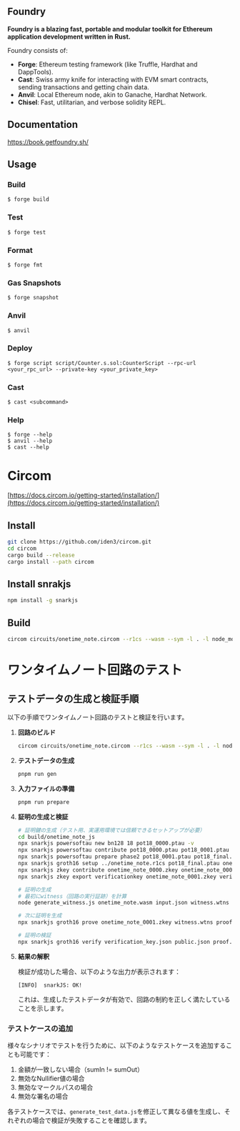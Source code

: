 ## Foundry

**Foundry is a blazing fast, portable and modular toolkit for Ethereum application development written in Rust.**

Foundry consists of:

-   **Forge**: Ethereum testing framework (like Truffle, Hardhat and DappTools).
-   **Cast**: Swiss army knife for interacting with EVM smart contracts, sending transactions and getting chain data.
-   **Anvil**: Local Ethereum node, akin to Ganache, Hardhat Network.
-   **Chisel**: Fast, utilitarian, and verbose solidity REPL.

## Documentation

https://book.getfoundry.sh/

## Usage

### Build

```shell
$ forge build
```

### Test

```shell
$ forge test
```

### Format

```shell
$ forge fmt
```

### Gas Snapshots

```shell
$ forge snapshot
```

### Anvil

```shell
$ anvil
```

### Deploy

```shell
$ forge script script/Counter.s.sol:CounterScript --rpc-url <your_rpc_url> --private-key <your_private_key>
```

### Cast

```shell
$ cast <subcommand>
```

### Help

```shell
$ forge --help
$ anvil --help
$ cast --help
```


# Circom

[https://docs.circom.io/getting-started/installation/](https://docs.circom.io/getting-started/installation/)

## Install
```sh
git clone https://github.com/iden3/circom.git
cd circom
cargo build --release
cargo install --path circom
```

## Install snrakjs
```sh
npm install -g snarkjs
```

## Build
```sh
circom circuits/onetime_note.circom --r1cs --wasm --sym -l . -l node_modules -o build
```

# ワンタイムノート回路のテスト

## テストデータの生成と検証手順

以下の手順でワンタイムノート回路のテストと検証を行います。

1. **回路のビルド**
   ```sh
   circom circuits/onetime_note.circom --r1cs --wasm --sym -l . -l node_modules -o build
   ```

2. **テストデータの生成**
   ```sh
   pnpm run gen
   ```

3. **入力ファイルの準備**
   ```sh
   pnpm run prepare
   ```

4. **証明の生成と検証**
   ```sh
   # 証明鍵の生成（テスト用、実運用環境では信頼できるセットアップが必要）
   cd build/onetime_note_js
   npx snarkjs powersoftau new bn128 18 pot18_0000.ptau -v
   npx snarkjs powersoftau contribute pot18_0000.ptau pot18_0001.ptau --name="First contribution" -v
   npx snarkjs powersoftau prepare phase2 pot18_0001.ptau pot18_final.ptau -v
   npx snarkjs groth16 setup ../onetime_note.r1cs pot18_final.ptau onetime_note_0000.zkey
   npx snarkjs zkey contribute onetime_note_0000.zkey onetime_note_0001.zkey --name="Second contribution" -v
   npx snarkjs zkey export verificationkey onetime_note_0001.zkey verification_key.json
   
   # 証明の生成
   # 最初にwitness（回路の実行証跡）を計算
   node generate_witness.js onetime_note.wasm input.json witness.wtns
   
   # 次に証明を生成
   npx snarkjs groth16 prove onetime_note_0001.zkey witness.wtns proof.json public.json
   
   # 証明の検証
   npx snarkjs groth16 verify verification_key.json public.json proof.json
   ```

5. **結果の解釈**
   
   検証が成功した場合、以下のような出力が表示されます：
   ```
   [INFO]  snarkJS: OK!
   ```
   
   これは、生成したテストデータが有効で、回路の制約を正しく満たしていることを示します。

### テストケースの追加

様々なシナリオでテストを行うために、以下のようなテストケースを追加することも可能です：

1. 金額が一致しない場合（sumIn != sumOut）
2. 無効なNullifier値の場合
3. 無効なマークルパスの場合
4. 無効な署名の場合

各テストケースでは、`generate_test_data.js`を修正して異なる値を生成し、それぞれの場合で検証が失敗することを確認します。
